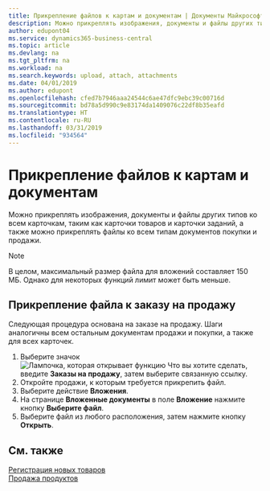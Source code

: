 ```yaml
---
title: Прикрепление файлов к картам и документам | Документы Майкрософт
description: Можно прикреплять изображения, документы и файлы других типов ко всем карточкам и всем типам документов покупки и продажи.
author: edupont04
ms.service: dynamics365-business-central
ms.topic: article
ms.devlang: na
ms.tgt_pltfrm: na
ms.workload: na
ms.search.keywords: upload, attach, attachments
ms.date: 04/01/2019
ms.author: edupont
ms.openlocfilehash: cfed7b7946aaa24544c6ae47dfc9ebc39c00716d
ms.sourcegitcommit: bd78a5d990c9e83174da1409076c22df8b35eafd
ms.translationtype: HT
ms.contentlocale: ru-RU
ms.lasthandoff: 03/31/2019
ms.locfileid: "934564"
---
```

# <a name="attaching-files-to-cards-and-documents"></a>Прикрепление файлов к картам и документам
Можно прикреплять изображения, документы и файлы других типов ко всем карточкам, таким как карточки товаров и карточки заданий, а также можно прикреплять файлы ко всем типам документов покупки и продажи.

> [!Note]
> В целом, максимальный размер файла для вложений составляет 150 МБ. Однако для некоторых функций лимит может быть меньше. 

## <a name="to-attach-a-file-to-a-sales-order"></a>Прикрепление файла к заказу на продажу
Следующая процедура основана на заказе на продажу. Шаги аналогичны всем остальным документам продажи и покупки, а также для всех карточек.

1. Выберите значок ![Лампочка, которая открывает функцию Что вы хотите сделать](media/ui-search/search_small.png "Что вы хотите сделать"), введите **Заказы на продажу**, затем выберите связанную ссылку.
2. Откройте продажи, к которым требуется прикрепить файл.
3. Выберите действие **Вложения**.
4. На странице **Вложенные документы** в поле **Вложение** нажмите кнопку **Выберите файл**.
5. Выберите файл из любого расположения, затем нажмите кнопку **Открыть**.

## <a name="see-also"></a>См. также
[Регистрация новых товаров](inventory-how-register-new-items.md)  
[Продажа продуктов](sales-how-sell-products.md)
